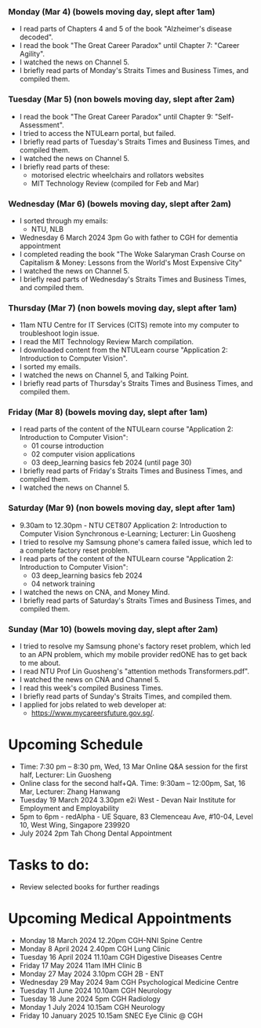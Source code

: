 ### Monday (Mar 4) (bowels moving day, slept after 1am)
- I read parts of Chapters 4 and 5 of the book "Alzheimer's disease decoded".
- I read the book "The Great Career Paradox" until Chapter 7: "Career Agility".
- I watched the news on Channel 5.
- I briefly read parts of Monday's Straits Times and Business Times, and compiled them.

### Tuesday (Mar 5) (non bowels moving day, slept after 2am)
- I read the book "The Great Career Paradox" until Chapter 9: "Self-Assessment".
- I tried to access the NTULearn portal, but failed.
- I briefly read parts of Tuesday's Straits Times and Business Times, and compiled them.
- I watched the news on Channel 5.
- I briefly read parts of these:
    - motorised electric wheelchairs and rollators websites
    - MIT Technology Review (compiled for Feb and Mar)

### Wednesday (Mar 6) (bowels moving day, slept after 2am)
- I sorted through my emails: 
    - NTU, NLB
- Wednesday 6 March 2024 3pm Go with father to CGH for dementia appointment
- I completed reading the book "The Woke Salaryman Crash Course on Capitalism & Money: Lessons from the World's Most Expensive City"
- I watched the news on Channel 5.
- I briefly read parts of Wednesday's Straits Times and Business Times, and compiled them.

### Thursday (Mar 7) (non bowels moving day, slept after 1am)
- 11am NTU Centre for IT Services (CITS) remote into my computer to troubleshoot login issue.
- I read the MIT Technology Review March compilation.
- I downloaded content from the NTULearn course "Application 2: Introduction to Computer Vision".
- I sorted my emails.
- I watched the news on Channel 5, and Talking Point.
- I briefly read parts of Thursday's Straits Times and Business Times, and compiled them.

### Friday (Mar 8) (bowels moving day, slept after 1am)
- I read parts of the content of the NTULearn course "Application 2: Introduction to Computer Vision": 
    - 01 course introduction
    - 02 computer vision applications
    - 03 deep_learning basics feb 2024 (until page 30)
- I briefly read parts of Friday's Straits Times and Business Times, and compiled them.
- I watched the news on Channel 5.

### Saturday (Mar 9) (non bowels moving day, slept after 1am)
- 9.30am to 12.30pm - NTU CET807 Application 2: Introduction to Computer Vision Synchronous e-Learning; Lecturer: Lin Guosheng
- I tried to resolve my Samsung phone's camera failed issue, which led to a complete factory reset problem.
- I read parts of the content of the NTULearn course "Application 2: Introduction to Computer Vision": 
    - 03 deep_learning basics feb 2024
    - 04 network training
- I watched the news on CNA, and Money Mind.
- I briefly read parts of Saturday's Straits Times and Business Times, and compiled them.

### Sunday (Mar 10) (bowels moving day, slept after 2am)
- I tried to resolve my Samsung phone's factory reset problem, which led to an APN problem, which my mobile provider redONE has to get back to me about.
- I read NTU Prof Lin Guosheng's "attention methods Transformers.pdf".
- I watched the news on CNA and Channel 5.
- I read this week's compiled Business Times.
- I briefly read parts of Sunday's Straits Times, and compiled them.
- I applied for jobs related to web developer at:
    - https://www.mycareersfuture.gov.sg/.



# Upcoming Schedule
- Time: 7:30 pm – 8:30 pm, Wed, 13 Mar Online Q&A session for the first half, Lecturer: Lin Guosheng
- Online class for the second half+QA. Time: 9:30am – 12:00pm, Sat, 16 Mar, Lecturer: Zhang Hanwang
- Tuesday 19 March 2024 3.30pm e2i West - Devan Nair Institute for Employment and Employability
- 5pm to 6pm - redAlpha - UE Square, 83 Clemenceau Ave, #10-04, Level 10, West Wing, Singapore 239920
- July 2024 2pm Tah Chong Dental Appointment

# Tasks to do:
- Review selected books for further readings

# Upcoming Medical Appointments
- Monday 18 March 2024 12.20pm CGH-NNI Spine Centre
- Monday 8 April 2024 2.40pm CGH Lung Clinic
- Tuesday 16 April 2024 11.10am CGH Digestive Diseases Centre
- Friday 17 May 2024 11am IMH Clinic B
- Monday 27 May 2024 3.10pm CGH 2B - ENT
- Wednesday 29 May 2024 9am CGH Psychological Medicine Centre
- Tuesday 11 June 2024 10.10am CGH Neurology
- Tuesday 18 June 2024 5pm CGH Radiology
- Monday 1 July 2024 10.15am CGH Neurology
- Friday 10 January 2025 10.15am SNEC Eye Clinic @ CGH
